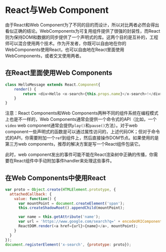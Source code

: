 # React与Web Component

由于React和Web Component为了不同的目的而设计，所以对比两者必然会得出看似正确的结论。WebComponents为可复用组件提供了很强的封装性，而React则为保持DOM和数据的同步提供了一个声明式的库。这两个目的是互补的，工程师可以混合使用两个技术。作为开发者，你既可以自由地在你的WebComponents使用React，也可以自由地在React里面使用WebComponents，或者交叉使用两者。

## 在React里面使用Web Components

```js
class HelloMessage extends React.Component{
    render() {
        return <div>Hello <x-search>{this.props.name}</x-search>!</div>;
    }
}
```

注意：React Components和Web Components两种不同的组件系统在编程模式上也是不一样的，Web Components通常会提供一个命令式的API（比如，一个`video` web component通常会提供`play()`和`pause()`方法）。对于web component一些声明式的函数是可以通过属性访问的，上述代码OK；但对于命令式的API，你需要附加一个`ref`到组件上，然后直接操作DOM节点。如果使用的是第三方web components，推荐的解决方案是写一个React组件包装它。

此时，web component发出的事件可能不能在React渲染树中正确的传播，你需要在React组件中手动附加事件handler来处理这些事件。

## 在Web Components中使用React

```js
var proto = Object.create(HTMLElement.prototype, {
  attachedCallback: {
    value: function() {
      var mountPoint = document.createElement('span');
      this.createShadowRoot().appendChild(mountPoint);

      var name = this.getAttribute('name');
      var url = 'https://www.google.com/search?q=' + encodeURIComponent(name);
      ReactDOM.render(<a href={url}>{name}</a>, mountPoint);
    }
  }
});
document.registerElement('x-search', {prototype: proto});
```